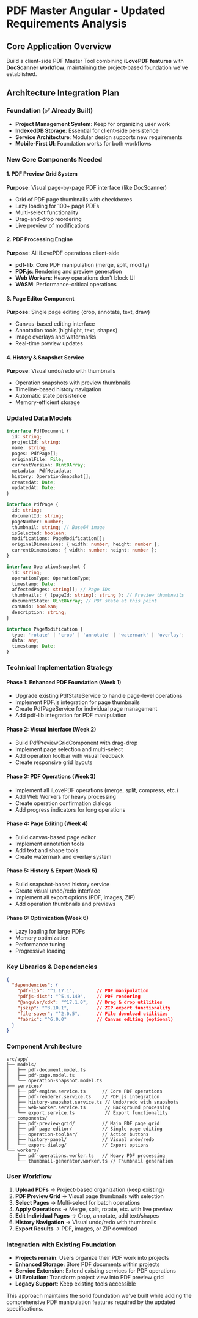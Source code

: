 # PDF Master Angular - Updated Requirements Analysis

## Core Application Overview
Build a client-side PDF Master Tool combining **iLovePDF features** with **DocScanner workflow**, maintaining the project-based foundation we've established.

## Architecture Integration Plan

### Foundation (✅ Already Built)
- **Project Management System**: Keep for organizing user work
- **IndexedDB Storage**: Essential for client-side persistence
- **Service Architecture**: Modular design supports new requirements
- **Mobile-First UI**: Foundation works for both workflows

### New Core Components Needed

#### 1. PDF Preview Grid System
**Purpose**: Visual page-by-page PDF interface (like DocScanner)
- Grid of PDF page thumbnails with checkboxes
- Lazy loading for 100+ page PDFs
- Multi-select functionality
- Drag-and-drop reordering
- Live preview of modifications

#### 2. PDF Processing Engine
**Purpose**: All iLovePDF operations client-side
- **pdf-lib**: Core PDF manipulation (merge, split, modify)
- **PDF.js**: Rendering and preview generation
- **Web Workers**: Heavy operations don't block UI
- **WASM**: Performance-critical operations

#### 3. Page Editor Component
**Purpose**: Single page editing (crop, annotate, text, draw)
- Canvas-based editing interface
- Annotation tools (highlight, text, shapes)
- Image overlays and watermarks
- Real-time preview updates

#### 4. History & Snapshot Service
**Purpose**: Visual undo/redo with thumbnails
- Operation snapshots with preview thumbnails
- Timeline-based history navigation
- Automatic state persistence
- Memory-efficient storage

### Updated Data Models

```typescript
interface PdfDocument {
  id: string;
  projectId: string;
  name: string;
  pages: PdfPage[];
  originalFile: File;
  currentVersion: Uint8Array;
  metadata: PdfMetadata;
  history: OperationSnapshot[];
  createdAt: Date;
  updatedAt: Date;
}

interface PdfPage {
  id: string;
  documentId: string;
  pageNumber: number;
  thumbnail: string; // Base64 image
  isSelected: boolean;
  modifications: PageModification[];
  originalDimensions: { width: number; height: number };
  currentDimensions: { width: number; height: number };
}

interface OperationSnapshot {
  id: string;
  operationType: OperationType;
  timestamp: Date;
  affectedPages: string[]; // Page IDs
  thumbnails: { [pageId: string]: string }; // Preview thumbnails
  documentState: Uint8Array; // PDF state at this point
  canUndo: boolean;
  description: string;
}

interface PageModification {
  type: 'rotate' | 'crop' | 'annotate' | 'watermark' | 'overlay';
  data: any;
  timestamp: Date;
}
```

### Technical Implementation Strategy

#### Phase 1: Enhanced PDF Foundation (Week 1)
- Upgrade existing PdfStateService to handle page-level operations
- Implement PDF.js integration for page thumbnails
- Create PdfPageService for individual page management
- Add pdf-lib integration for PDF manipulation

#### Phase 2: Visual Interface (Week 2)
- Build PdfPreviewGridComponent with drag-drop
- Implement page selection and multi-select
- Add operation toolbar with visual feedback
- Create responsive grid layouts

#### Phase 3: PDF Operations (Week 3)
- Implement all iLovePDF operations (merge, split, compress, etc.)
- Add Web Workers for heavy processing
- Create operation confirmation dialogs
- Add progress indicators for long operations

#### Phase 4: Page Editing (Week 4)
- Build canvas-based page editor
- Implement annotation tools
- Add text and shape tools
- Create watermark and overlay system

#### Phase 5: History & Export (Week 5)
- Build snapshot-based history service
- Create visual undo/redo interface
- Implement all export options (PDF, images, ZIP)
- Add operation thumbnails and previews

#### Phase 6: Optimization (Week 6)
- Lazy loading for large PDFs
- Memory optimization
- Performance tuning
- Progressive loading

### Key Libraries & Dependencies

```json
{
  "dependencies": {
    "pdf-lib": "^1.17.1",        // PDF manipulation
    "pdfjs-dist": "^5.4.149",    // PDF rendering
    "@angular/cdk": "^17.1.0",   // Drag & drop utilities
    "jszip": "^3.10.1",          // ZIP export functionality
    "file-saver": "^2.0.5",      // File download utilities
    "fabric": "^6.0.0"           // Canvas editing (optional)
  }
}
```

### Component Architecture

```
src/app/
├── models/
│   ├── pdf-document.model.ts
│   ├── pdf-page.model.ts
│   └── operation-snapshot.model.ts
├── services/
│   ├── pdf-engine.service.ts      // Core PDF operations
│   ├── pdf-renderer.service.ts    // PDF.js integration
│   ├── history-snapshot.service.ts // Undo/redo with snapshots
│   ├── web-worker.service.ts       // Background processing
│   └── export.service.ts           // Export functionality
├── components/
│   ├── pdf-preview-grid/          // Main PDF page grid
│   ├── pdf-page-editor/           // Single page editing
│   ├── operation-toolbar/         // Action buttons
│   ├── history-panel/             // Visual undo/redo
│   └── export-dialog/             // Export options
└── workers/
    ├── pdf-operations.worker.ts   // Heavy PDF processing
    └── thumbnail-generator.worker.ts // Thumbnail generation
```

### User Workflow

1. **Upload PDFs** → Project-based organization (keep existing)
2. **PDF Preview Grid** → Visual page thumbnails with selection
3. **Select Pages** → Multi-select for batch operations
4. **Apply Operations** → Merge, split, rotate, etc. with live preview
5. **Edit Individual Pages** → Crop, annotate, add text/shapes
6. **History Navigation** → Visual undo/redo with thumbnails
7. **Export Results** → PDF, images, or ZIP download

### Integration with Existing Foundation

- **Projects remain**: Users organize their PDF work into projects
- **Enhanced Storage**: Store PDF documents within projects
- **Service Extension**: Extend existing services for PDF operations
- **UI Evolution**: Transform project view into PDF preview grid
- **Legacy Support**: Keep existing tools accessible

This approach maintains the solid foundation we've built while adding the comprehensive PDF manipulation features required by the updated specifications.